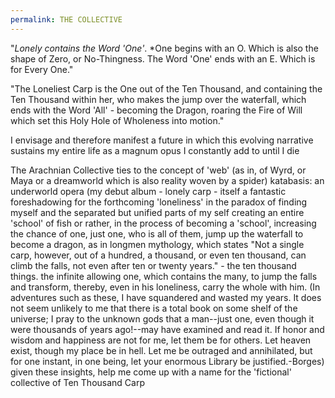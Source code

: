 ```yaml
---
permalink: THE COLLECTIVE
---
```


"*Lonely contains the Word 'One'*.
\*One begins with an O. Which is also the shape of Zero, or No-Thingness.
The Word 'One' ends with an E. Which is for Every One."

"The Loneliest Carp is the One out of the Ten Thousand, and containing the Ten Thousand within her, who makes the jump over the waterfall, which ends with the Word 'All' - becoming the Dragon, roaring the Fire of Will which set this Holy Hole of Wholeness into motion."

I envisage and therefore manifest a future in which this evolving narrative sustains my entire life as a magnum opus I constantly add to until I die

The Arachnian Collective ties to the concept of 'web' (as in, of Wyrd, or Maya or a dreamworld which is also reality woven by a spider) katabasis: an underworld opera (my debut album - lonely carp - itself a fantastic foreshadowing for the forthcoming 'loneliness' in the paradox of finding myself and the separated but unified parts of my self creating an entire 'school' of fish or rather, in the process of becoming a 'school', increasing the chance of one, just one, who is all of them, jump up the waterfall to become a dragon, as in longmen mythology, which states "Not a single carp, however, out of a hundred, a thousand, or even ten thousand, can climb the falls, not even after ten or twenty years." - the ten thousand things. the infinite allowing one, which contains the many, to jump the falls and transform, thereby, even in his loneliness, carry the whole with him. (In adventures such as these, I have squandered and wasted my years. It does not seem unlikely to me that there is a total book on some shelf of the universe; I pray to the unknown gods that a man--just one, even though it were thousands of years ago!--may have examined and read it. If honor and wisdom and happiness are not for me, let them be for others. Let heaven exist, though my place be in hell. Let me be outraged and annihilated, but for one instant, in one being, let your enormous Library be justified.-Borges) given these insights, help me come up with a name for the 'fictional' collective of Ten Thousand Carp
